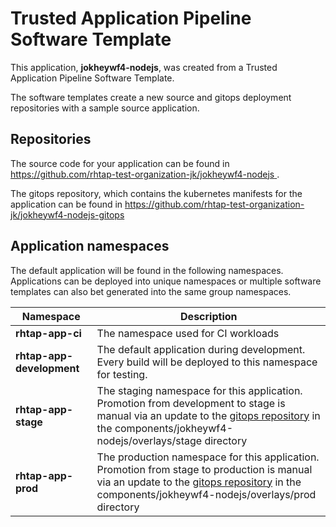 # Trusted Application Pipeline Software Template

This application, **jokheywf4-nodejs**, was created from a Trusted Application Pipeline Software Template.

The software templates create a new source and gitops deployment repositories with a sample source application. 

## Repositories

The source code for your application can be found in [https://github.com/rhtap-test-organization-jk/jokheywf4-nodejs ](https://github.com/rhtap-test-organization-jk/jokheywf4-nodejs ).
 
The gitops repository, which contains the kubernetes manifests for the application can be found in 
[https://github.com/rhtap-test-organization-jk/jokheywf4-nodejs-gitops ](https://github.com/rhtap-test-organization-jk/jokheywf4-nodejs-gitops ) 

## Application namespaces 

The default application will be found in the following namespaces. Applications can be deployed into unique namespaces or multiple software templates can also bet generated into the same group namespaces.  

|  Namespace   |  Description   |  
| -------- | -------- |
| **rhtap-app-ci** | The namespace used for CI workloads |
| **rhtap-app-development** | The default application during development. Every build will be deployed to this namespace for testing. |
| **rhtap-app-stage** | The staging namespace for this application. Promotion from development to stage is manual via an update to the [gitops repository](https://github.com/rhtap-test-organization-jk/jokheywf4-nodejs-gitops ) in the components/jokheywf4-nodejs/overlays/stage directory |
| **rhtap-app-prod** | The production namespace for this application. Promotion from stage to production is manual via an update to the [gitops repository](https://github.com/rhtap-test-organization-jk/jokheywf4-nodejs-gitops ) in the components/jokheywf4-nodejs/overlays/prod directory |